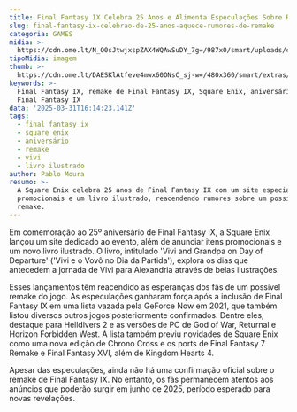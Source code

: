 ```yaml
---
title: Final Fantasy IX Celebra 25 Anos e Alimenta Especulações Sobre Remake
slug: final-fantasy-ix-celebrao-de-25-anos-aquece-rumores-de-remake
categoria: GAMES
midia: >-
  https://cdn.ome.lt/N_O0sJtwjxspZAX4WQAwSuDY_7g=/987x0/smart/uploads/conteudo/fotos/imagem_2025-03-31_123755919.png
tipoMidia: imagem
thumb: >-
  https://cdn.ome.lt/DAESKlAtfeve4mwx60ONsC_sj-w=/480x360/smart/extras/conteudos/imagem_2025-03-31_123753588.png
keywords: >-
  Final Fantasy IX, remake de Final Fantasy IX, Square Enix, aniversário de
  Final Fantasy IX
data: '2025-03-31T16:14:23.141Z'
tags:
  - final fantasy ix
  - square enix
  - aniversário
  - remake
  - vivi
  - livro ilustrado
author: Pablo Moura
resumo: >-
  A Square Enix celebra 25 anos de Final Fantasy IX com um site especial, itens
  promocionais e um livro ilustrado, reacendendo rumores sobre um possível
  remake.
---
```


Em comemoração ao 25º aniversário de Final Fantasy IX, a Square Enix lançou um site dedicado ao evento, além de anunciar itens promocionais e um novo livro ilustrado. O livro, intitulado 'Vivi and Grandpa on Day of Departure' ('Vivi e o Vovô no Dia da Partida'), explora os dias que antecedem a jornada de Vivi para Alexandria através de belas ilustrações. 

Esses lançamentos têm reacendido as esperanças dos fãs de um possível remake do jogo. As especulações ganharam força após a inclusão de Final Fantasy IX em uma lista vazada pela GeForce Now em 2021, que também listou diversos outros jogos posteriormente confirmados. Dentre eles, destaque para Helldivers 2 e as versões de PC de God of War, Returnal e Horizon Forbidden West. A lista também previu novidades de Square Enix como uma nova edição de Chrono Cross e os ports de Final Fantasy 7 Remake e Final Fantasy XVI, além de Kingdom Hearts 4. 

Apesar das especulações, ainda não há uma confirmação oficial sobre o remake de Final Fantasy IX. No entanto, os fãs permanecem atentos aos anúncios que poderão surgir em junho de 2025, período esperado para novas revelações.
